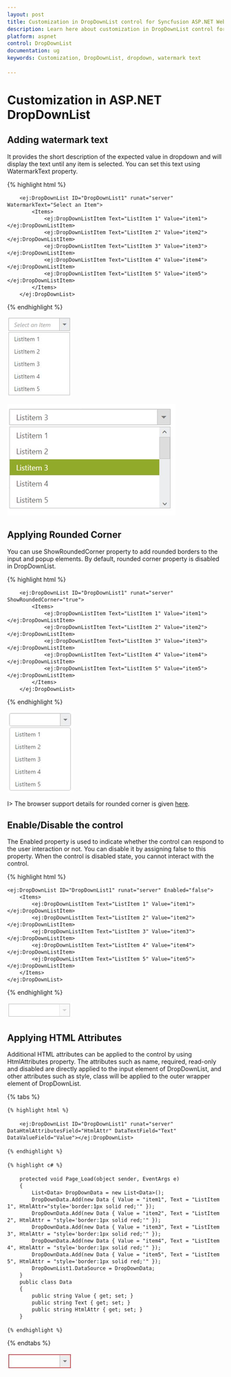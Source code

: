```yaml
---
layout: post
title: Customization in DropDownList control for Syncfusion ASP.NET WebForm
description: Learn here about customization in DropDownList control for Syncfusion ASP.NET WebForm its elements and more
platform: aspnet
control: DropDownList
documentation: ug
keywords: Customization, DropDownList, dropdown, watermark text

---
```


# Customization in ASP.NET DropDownList

## Adding watermark text

It provides the short description of the expected value in dropdown and will display the text until any item is selected. You can set this text using WatermarkText property.

{% highlight html %}

        <ej:DropDownList ID="DropDownList1" runat="server" WatermarkText="Select an Item">
            <Items>
                <ej:DropDownListItem Text="ListItem 1" Value="item1"></ej:DropDownListItem>
                <ej:DropDownListItem Text="ListItem 2" Value="item2"></ej:DropDownListItem>
                <ej:DropDownListItem Text="ListItem 3" Value="item3"></ej:DropDownListItem>
                <ej:DropDownListItem Text="ListItem 4" Value="item4"></ej:DropDownListItem>
                <ej:DropDownListItem Text="ListItem 5" Value="item5"></ej:DropDownListItem>
            </Items>
        </ej:DropDownList>
        
{% endhighlight %}

![Customization in ASPNET DropDownList](customization_images/aspnet-dropdownlist-customization.jpeg)

![ Adding watermark text in ASPNET DropDownList](customization_images/aspnet-dropdownlist-adding-watermark-text.jpeg)

## Applying Rounded Corner

You can use ShowRoundedCorner property to add rounded borders to the input and popup elements. By default, rounded corner property is disabled in DropDownList.

{% highlight html %}

        <ej:DropDownList ID="DropDownList1" runat="server" ShowRoundedCorner="true">
            <Items>
                <ej:DropDownListItem Text="ListItem 1" Value="item1"></ej:DropDownListItem>
                <ej:DropDownListItem Text="ListItem 2" Value="item2"></ej:DropDownListItem>
                <ej:DropDownListItem Text="ListItem 3" Value="item3"></ej:DropDownListItem>
                <ej:DropDownListItem Text="ListItem 4" Value="item4"></ej:DropDownListItem>
                <ej:DropDownListItem Text="ListItem 5" Value="item5"></ej:DropDownListItem>
            </Items>
        </ej:DropDownList>
        
{% endhighlight %}

![Applying Rounded Corner in ASPNET DropDownList ](customization_images/aspnet-dropdownlist-applying-rounded-corner.jpeg)

I> The browser support details for rounded corner is given [here](http://www.w3schools.com/cssref/css3_pr_border-radius.asp).

## Enable/Disable the control

The Enabled property is used to indicate whether the control can respond to the user interaction or not. You can disable it by assigning false to this property. When the control is disabled state, you cannot interact with the control.

{% highlight html %}

    <ej:DropDownList ID="DropDownList1" runat="server" Enabled="false">
        <Items>
            <ej:DropDownListItem Text="ListItem 1" Value="item1"></ej:DropDownListItem>
            <ej:DropDownListItem Text="ListItem 2" Value="item2"></ej:DropDownListItem>
            <ej:DropDownListItem Text="ListItem 3" Value="item3"></ej:DropDownListItem>
            <ej:DropDownListItem Text="ListItem 4" Value="item4"></ej:DropDownListItem>
            <ej:DropDownListItem Text="ListItem 5" Value="item5"></ej:DropDownListItem>
        </Items>
    </ej:DropDownList>
    
{% endhighlight %}
    
![Enable/Disable the Control ](customization_images/aspnet-dropdownlist-enable-disable-the-control.jpeg)

## Applying HTML Attributes

Additional HTML attributes can be applied to the control by using HtmlAttributes property. The attributes such as name, required, read-only and disabled are directly applied to the input element of DropDownList, and other attributes such as style, class will be applied to the outer wrapper element of DropDownList.

{% tabs %}

    {% highlight html %}
    
        <ej:DropDownList ID="DropDownList1" runat="server" DataHtmlAttributesField="HtmlAttr" DataTextField="Text" DataValueField="Value"></ej:DropDownList>
    
	{% endhighlight %}
    
    {% highlight c# %}
    
        protected void Page_Load(object sender, EventArgs e)
        {
            List<Data> DropDownData = new List<Data>();
            DropDownData.Add(new Data { Value = "item1", Text = "ListItem 1", HtmlAttr="style='border:1px solid red;'" });
            DropDownData.Add(new Data { Value = "item2", Text = "ListItem 2", HtmlAttr = "style='border:1px solid red;'" });
            DropDownData.Add(new Data { Value = "item3", Text = "ListItem 3", HtmlAttr = "style='border:1px solid red;'" });
            DropDownData.Add(new Data { Value = "item4", Text = "ListItem 4", HtmlAttr = "style='border:1px solid red;'" });
            DropDownData.Add(new Data { Value = "item5", Text = "ListItem 5", HtmlAttr = "style='border:1px solid red;'" });
            DropDownList1.DataSource = DropDownData;
        }
        public class Data
        {
            public string Value { get; set; }
            public string Text { get; set; }
            public string HtmlAttr { get; set; }
        }
        
    {% endhighlight %}
    
{% endtabs %}

![Applying HTML Attributes ](customization_images/aspnet-dropdownlist-applying-html-attributes.jpeg)

